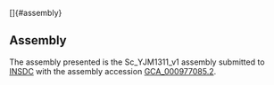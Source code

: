 []{#assembly}

Assembly
--------

The assembly presented is the Sc\_YJM1311\_v1 assembly submitted to
[INSDC](http://www.insdc.org) with the assembly accession
[GCA\_000977085.2](http://www.ebi.ac.uk/ena/data/view/GCA_000977085.2).
